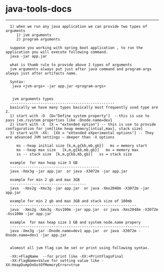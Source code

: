 # java-tools-docs
--------------------------
      1) when we run any java application we can provide two types of arguments
         1) jvm arguments
         2) program arguments
        
      suppose you working with spring boot application , to run the application you will execute following command.
      java -jar app.jar
      
      what is thumb rule to provide above 2 types of arguments
      jvm arguments always put just after java command and program-args always just after artifacts name.
      
      Syntax:
       java <jvm-args> -jar app.jar <program-args>
      
      
       jvm arguments types
      ------------------------------------------------
      basically we have many types basically most frequently used type are 2.
      1) start with -D  [D="Define system property"]  --this is use to pass jvm./system properties like -Dnode.name=dev1
      2) start with -X  [X = "extended option"] -- this is use to provide configuration for jvm[like heap memory[intial,max], stack size]
      3) start with -XX:  [XX = "eXtended eXperimental options"] -- They are advanced JVM settings — deeper than -X options
      
         ms --heap initial size [k,m,g{kb,mb,gb}]   ms = memory start
         mx --heap max size   [k,m,g{kb,mb,gb}]   mx = memory max
         ss -- stack size  [k,m,g{kb,mb,gb}]   ss = stack size
         
      example  for max heap size 3 GB
      -----------------------------------------
      java -Xmx3g -jar app.jar  or java -X3072m -jar app.jar
      
      example for min 2 gb and max 3GB
      -----------------------------------
      java  -Xms2g -Xmx3g -jar app.jar  or java -Xms2048m -X3072m -jar app.jar
      
      example for min 2 gb and max 3GB and stack size of 100mb
      ----------------------------------------------------------
      java  -Xms2g -Xmx3g -Xss100m -jar app.jar  or java -Xms2048m -X3072m -Xss100m -jar app.jar
      
      example  for max heap size 3 GB and system node.name propery
      ----------------------------------------------------------------
      java -Xmx3g -jar -Dnode.name=dev1 app.jar  or java -X3072m -Dnode.name=dev1 -jar app.jar


      alomost all jvm flag can be set or print using following syntax.

      -XX:+FlagName  --for print like -XX:+PrintFlagsFinal
      -XX:FlagName=Value for setting value like - XX:HeapDumpOnOutOfMemoryError=true
      




